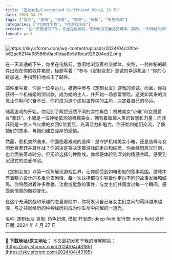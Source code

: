 ```yaml
---
title: "定制女友/Customized Girlfriend PC中文 13.7G"
date: 2024-04-29
tags: ["冒险", "剧情", "恋爱", "情感", "模拟", "角色扮演"]
categories: ["PC游戏下载", "PC游戏专区"]
excerpt: "在一天普通的下午，你坐在电脑前，悠闲地浏览着社交媒体。突然，一封神秘的邮件出现在你的收件箱里，标题写着：“参与《定制女友》测试的幸运机会！”你的心跳加速，手指颤抖地点击了邮件。 邮件里写着，你是一位幸运儿，被选中参与《定制女友》游戏的测试。而且，你将获得一个机械姬的测试款，成为她的主人，并开始一场恋&hellip;"
layout: post
---
```


<img class="transparent aligncenter" src="https://sky.sfcrom.com/wp-content/uploads/2024/04/c0fce-b62ae6214a98586b0ae0daa8b5d1bca929204ed2.png" alt="https://sky.sfcrom.com/wp-content/uploads/2024/04/c0fce-b62ae6214a98586b0ae0daa8b5d1bca929204ed2.png" />

在一天普通的下午，你坐在电脑前，悠闲地浏览着社交媒体。突然，一封神秘的邮件出现在你的收件箱里，标题写着：“参与《定制女友》测试的幸运机会！”你的心跳加速，手指颤抖地点击了邮件。

邮件里写着，你是一位幸运儿，被选中参与《定制女友》游戏的测试。而且，你将获得一个机械姬的测试款，成为她的主人，并开始一场恋爱冒险。这突如其来的消息让你瞬间兴奋不已，你将成为这个虚拟世界中的主角，决定着自己的命运。

随着游戏的开始，你见到了两位迥然不同的女性角色：机械美女“小曦”和女团爱豆“菲菲”。小曦是一位神秘莫测的机械美女，拥有着超越人类的智慧和力量；而菲菲则是一位人气火爆的女团C位爱豆，充满活力和魅力。你开始和她们交流，了解她们的故事，与她们建立深厚的感情。

然而，危机突然袭来，你面临着艰难的选择：是守护机械美女小曦，还是选择与女团爱豆菲菲并肩作战？你的决定将决定着游戏的走向和结局，你会经历高光时刻，也会面临落难时分。但无论选择何种路线，你都将体验到深刻的情感共鸣，感受到沉浸式的恋爱体验。

《定制女友》以第一视角展现游戏世界，让你感受到如电影般的叙事氛围。游戏中有着精心设计的多重分支剧情，每一次抉择都将引导着你走向不同的故事发展和结局。你将面对着许多香艳、治愈或危急的事件，与女主们共同度过每一个瞬间，感受到情感的微妙变化。

在这个充满挑战和乐趣的恋爱冒险中，你将发现自己与女主们之间的羁绊越来越深，与之共同经历的种种经历将成为你生命中闪耀的一道光。

名称: 定制女友
类型: 角色扮演, 模拟
开发商: deep field
发行商: deep field
发行日期: 2024 年 4 月 27 日

---
📖 **下载地址/原文地址：** 本文最初发布于我的博客网站：[https://sky.sfcrom.com/2024/04/43185](https://sky.sfcrom.com/2024/04/43185)
